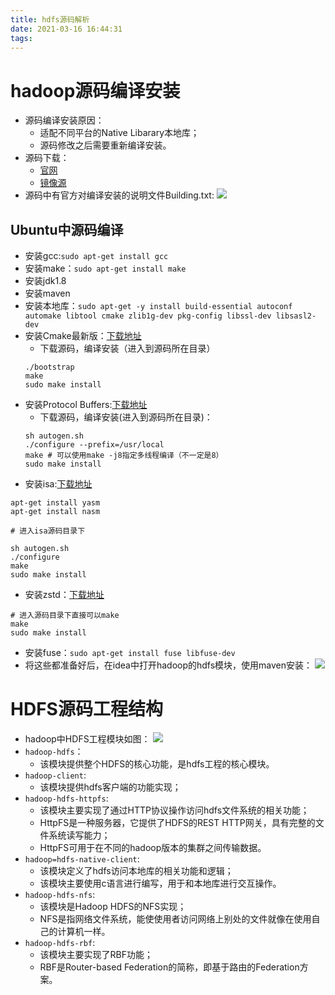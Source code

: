 ```yaml
---
title: hdfs源码解析
date: 2021-03-16 16:44:31
tags:
---
```


# hadoop源码编译安装

* 源码编译安装原因：
  * 适配不同平台的Native Libarary本地库；
  * 源码修改之后需要重新编译安装。
* 源码下载：
  * [官网](https://archive.apache.org/dist/hadoop/common/)
  * [镜像源](http://mirrors.hust.edu.cn/apache/)
* 源码中有官方对编译安装的说明文件Building.txt:
    ![](https://gitee.com/zhangjie0524/picgo/raw/master/20210316172624.png)

## Ubuntu中源码编译

* 安装gcc:`sudo apt-get install gcc`
* 安装make：`sudo apt-get install make`
* 安装jdk1.8
* 安装maven
* 安装本地库：`sudo apt-get -y install build-essential autoconf automake libtool cmake zlib1g-dev pkg-config libssl-dev libsasl2-dev`
* 安装Cmake最新版：[下载地址](https://cmake.org/download/)
  * 下载源码，编译安装（进入到源码所在目录）
  ```shell
  ./bootstrap
  make
  sudo make install
  ```
* 安装Protocol Buffers:[下载地址](https://github.com/protocolbuffers/protobuf/releases)
  * 下载源码，编译安装(进入到源码所在目录)：
  ```shell
  sh autogen.sh
  ./configure --prefix=/usr/local
  make # 可以使用make -j8指定多线程编译（不一定是8）
  sudo make install
  ```
<!-- * 安装snappy：[下载地址](https://github.com/KnpLabs/snappy/releases/tag/v1.2.1)
  * 下载源码，编译安装（进入到源码所在目录）
  ```shell
  ./configure
  make
  sudo make install
  ``` -->
* 安装isa:[下载地址](https://github.com/intel/isa-l/releases)
```shell
apt-get install yasm
apt-get install nasm

# 进入isa源码目录下

sh autogen.sh
./configure
make 
sudo make install
```
* 安装zstd：[下载地址](https://github.com/facebook/zstd/releases)
```shell
# 进入源码目录下直接可以make
make
sudo make install
```
* 安装fuse：`sudo apt-get install fuse libfuse-dev`
* 将这些都准备好后，在idea中打开hadoop的hdfs模块，使用maven安装：
![](https://gitee.com/zhangjie0524/picgo/raw/master/20210317005112.png)

# HDFS源码工程结构

* hadoop中HDFS工程模块如图：
    ![](https://gitee.com/zhangjie0524/picgo/raw/master/20210316215444.png)
* `hadoop-hdfs`：
  * 该模块提供整个HDFS的核心功能，是hdfs工程的核心模块。
* `hadoop-client`:
  * 该模块提供hdfs客户端的功能实现；
* `hadoop-hdfs-httpfs`:
  * 该模块主要实现了通过HTTP协议操作访问hdfs文件系统的相关功能；
  * HttpFS是一种服务器，它提供了HDFS的REST HTTP网关，具有完整的文件系统读写能力；
  * HttpFS可用于在不同的hadoop版本的集群之间传输数据。
* `hadoop=hdfs-native-client`:
  * 该模块定义了hdfs访问本地库的相关功能和逻辑；
  * 该模块主要使用c语言进行编写，用于和本地库进行交互操作。
* `hadoop-hdfs-nfs`:
  * 该模块是Hadoop HDFS的NFS实现；
  * NFS是指网络文件系统，能使使用者访问网络上别处的文件就像在使用自己的计算机一样。
* `hadoop-hdfs-rbf`:
  * 该模块主要实现了RBF功能；
  * RBF是Router-based Federation的简称，即基于路由的Federation方案。
